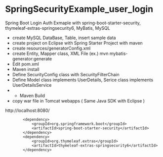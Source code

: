 # SpringSecurityExample_user_login

Spring Boot Login Auth Exmaple with spring-boot-starter-security, thymeleaf-extras-springsecurity6, MyBatis, MySQL
- create MySQL DataBase, Table, insert sample data
- create project on Eclipse with Spring Starter Project with maven
- create resources/generatorConfig.xml
- create Entity, Mapper class, XML File (ex.) mvn mybatis-generator:generate
- Edit pom.xml
- Maven install
- Define SecurityConfig class with SecurityFilterChain
- Define Model class implements UserDetails, Serice class implements UserDetailsService
- - Maven Build
- copy war file in Tomcat webapps ( Same Java SDK with Eclipse )

http://localhost:8080/


```
		<dependency>
			<groupId>org.springframework.boot</groupId>
			<artifactId>spring-boot-starter-security</artifactId>
		</dependency>
		<dependency>
			<groupId>org.thymeleaf.extras</groupId>
			<artifactId>thymeleaf-extras-springsecurity6</artifactId>
		</dependency>
```
